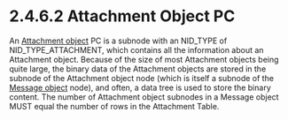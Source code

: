 <html dir="LTR" xmlns:mshelp="http://msdn.microsoft.com/mshelp" xmlns:ddue="http://ddue.schemas.microsoft.com/authoring/2003/5" xmlns:xlink="http://www.w3.org/1999/xlink" xmlns:tool="http://www.microsoft.com/tooltip">
    <head>
        <meta http-equiv="Content-Type" content="text/html; CHARSET=utf-8"></meta>
        <meta name="save" content="history"></meta>
        <title>2.4.6.2 Attachment Object PC</title>
        <xml>
            <mshelp:toctitle title="2.4.6.2 Attachment Object PC"></mshelp:toctitle>
            <mshelp:rltitle title="[MS-PST]: Attachment Object PC"></mshelp:rltitle>
            <mshelp:keyword index="A" term="af7dcc38-920d-4f93-ae9e-a58e00d223b9"></mshelp:keyword>
            <mshelp:attr name="DCSext.ContentType" value="open specification"></mshelp:attr>
            <mshelp:attr name="AssetID" value="af7dcc38-920d-4f93-ae9e-a58e00d223b9"></mshelp:attr>
            <mshelp:attr name="TopicType" value="kbRef"></mshelp:attr>
            <mshelp:attr name="DCSext.Title" value="[MS-PST]: Attachment Object PC" />
        </xml>
    </head>
    <body>
        <div id="header">
            <h1 class="heading">2.4.6.2 Attachment Object PC</h1>
        </div>
        <div id="mainSection">
            <div id="mainBody">
                <div id="allHistory" class="saveHistory"></div>
                <div id="sectionSection0" class="section" name="collapseableSection">
                    

<p>An <a href="08220cc9-69b1-4072-a2e7-2a0ff201d505.md#gt_6ab4cacc-0e1a-4843-b9e5-4f1fee5a695a">Attachment
object</a> PC is a subnode with an NID_TYPE of NID_TYPE_ATTACHMENT, which
contains all the information about an Attachment object. Because of the size of
most Attachment objects being quite large, the binary data of the Attachment
objects are stored in the subnode of the Attachment object node (which is
itself a subnode of the <a href="08220cc9-69b1-4072-a2e7-2a0ff201d505.md#gt_b6c15d0c-d992-421d-ba96-99d3b63894cf">Message
object</a> node), and often, a data tree is used to store the binary content.
The number of Attachment object subnodes in a Message object MUST equal the
number of rows in the Attachment Table.</p>
                </div>
            </div>
        </div>
    </body>
</html>